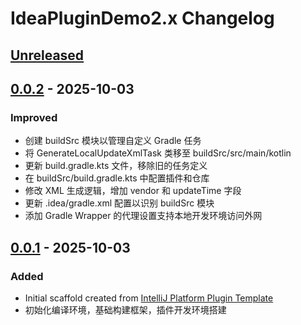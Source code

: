 <!-- Keep a Changelog guide -> https://keepachangelog.com -->

# IdeaPluginDemo2.x Changelog

## [Unreleased]

## [0.0.2] - 2025-10-03

### Improved

- 创建 buildSrc 模块以管理自定义 Gradle 任务
- 将 GenerateLocalUpdateXmlTask 类移至 buildSrc/src/main/kotlin
- 更新 build.gradle.kts 文件，移除旧的任务定义
- 在 buildSrc/build.gradle.kts 中配置插件和仓库
- 修改 XML 生成逻辑，增加 vendor 和 updateTime 字段
- 更新 .idea/gradle.xml 配置以识别 buildSrc 模块
- 添加 Gradle Wrapper 的代理设置支持本地开发环境访问外网

## [0.0.1] - 2025-10-03

### Added

- Initial scaffold created from [IntelliJ Platform Plugin Template](https://github.com/JetBrains/intellij-platform-plugin-template)
- 初始化编译环境，基础构建框架，插件开发环境搭建

[Unreleased]: https://github.com/xiaoyan94/IdeaPluginDemo2.x/compare/v0.0.2...HEAD
[0.0.2]: https://github.com/xiaoyan94/IdeaPluginDemo2.x/compare/v0.0.1...v0.0.2
[0.0.1]: https://github.com/xiaoyan94/IdeaPluginDemo2.x/commits/v0.0.1
